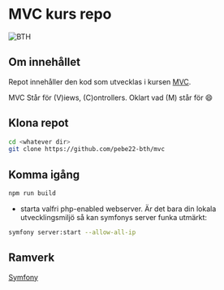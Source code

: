 # MVC kurs repo

![BTH](https://dbwebb.se/image/theme/leaf_256x256.png)
## Om innehållet
Repot innehåller den kod som utvecklas i kursen 
[MVC](https://dbwebb.se/kurser/mvc-v2).

MVC Står för (V)iews, (C)ontrollers. Oklart vad (M) står för :smile:


## Klona repot
```bash
cd <whatever dir>
git clone https://github.com/pebe22-bth/mvc
```

## Komma igång 
```bash
npm run build
```
- starta valfri php-enabled webserver. Är det bara din lokala utvecklingsmiljö så kan symfonys server funka utmärkt:
```bash
symfony server:start --allow-all-ip
```

## Ramverk
[Symfony](https://symfony.com/)

